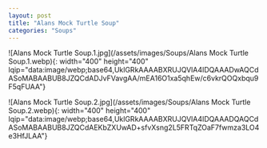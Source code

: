 ```yaml
---
layout: post
title: "Alans Mock Turtle Soup"
categories: "Soups"
---
```

![Alans Mock Turtle Soup.1.jpg](/assets/images/Soups/Alans Mock Turtle Soup.1.webp){: width="400" height="400" lqip="data:image/webp;base64,UklGRkAAAABXRUJQVlA4IDQAAADwAQCdASoMABAABUB8JZQCdADJvFVavgAA/mEA16O1xa5qhEw/c6vkrQOQxbqu9F5qFUAA"}

![Alans Mock Turtle Soup.2.jpg](/assets/images/Soups/Alans Mock Turtle Soup.2.webp){: width="400" height="400" lqip="data:image/webp;base64,UklGRkAAAABXRUJQVlA4IDQAAADQAQCdASoMABAABUB8JZQCdAEKbZXUwAD+sfvXsng2L5FRTqZOaF7fwmza3LO4e3HfJLAA"}

